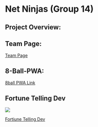 # Net Ninjas (Group 14)

## Project Overview:

## Team Page:

[Team Page](https://github.com/cse110-sp23-group14/cse110-sp23-group14/blob/main/admin/team.md)

## 8-Ball-PWA:

[8ball PWA Link](https://cse110-sp23-group14.github.io/cse110-sp23-group14/main/test-8ball-PWA/source/8ball/index.html)

## Fortune Telling Dev

<a href="https://codeclimate.com/github/cse110-sp23-group14/cse110-sp23-group14/maintainability"><img src="https://api.codeclimate.com/v1/badges/8f2ee10c3081178fffa7/maintainability" /></a>

[Fortiune Telling Dev](https://cse110-sp23-group14.github.io/cse110-sp23-group14/main/fortune-telling-dev/source/index.html)
